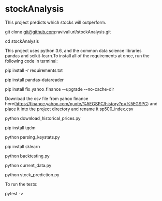 # stockAnalysis
This project predicts which stocks will outperform.

git clone git@github.com:ravivalluri/stockAnalysis.git

cd stockAnalysis

This project uses python 3.6, and the common data science libraries pandas and scikit-learn.To install all of the requirements at once, run the following code in terminal:

pip install -r requirements.txt

pip install pandas-datareader

pip install fix_yahoo_finance --upgrade --no-cache-dir

Download the csv file from yahoo finance here(https://finance.yahoo.com/quote/%5EGSPC/history?p=%5EGSPC) and place it into the project directory and rename it sp500_index.csv

python download_historical_prices.py

pip install tqdm

python parsing_keystats.py

pip install sklearn

python backtesting.py

python current_data.py

python stock_prediction.py

To run the tests:

pytest -v
